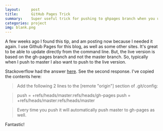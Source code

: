 ```yaml
---
layout:     post
title:      GitHub Pages Trick
summary:    Super useful trick for pushing to ghpages branch when you update master
categories: project
img: blank.png
---
```


A few weeks ago I found this tip, and am posting now because I needed it again. I use Github Pages for this blog, as well as some other sites. It's great to be able to update directly from the command line. But, the live version is based on the gh-pages branch and not the master branch. So, typically when I push to master I also want to push to the live version. 

Stackoverflow had the answer [here](http://stackoverflow.com/questions/5807459/github-mirroring-gh-pages-to-master). See the second response. I've copied the contents here: 

> Add the following 2 lines to the [remote "origin"] section of .git/config:

> push = +refs/heads/master:refs/heads/gh-pages
> push = +refs/heads/master:refs/heads/master

> Every time you push it will automatically push master to gh-pages as well.

Fantastic!






